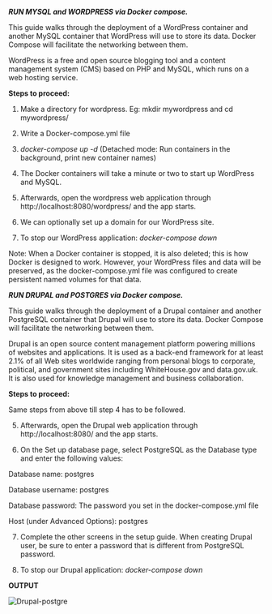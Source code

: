***RUN MYSQL and WORDPRESS via Docker compose.***

This guide walks through the deployment of a WordPress container and another MySQL container that WordPress will use to store its data. Docker Compose will facilitate the networking between them.

WordPress is a free and open source blogging tool and a content management system (CMS) based on PHP and MySQL, which runs on a web hosting service.

**Steps to proceed:**

1. Make a directory for wordpress. Eg: mkdir mywordpress and cd mywordpress/

2. Write a Docker-compose.yml file

3. *docker-compose up -d* (Detached mode: Run containers in the background, print new container names)

4. The Docker containers will take a minute or two to start up WordPress and MySQL.

5. Afterwards, open the wordpress web application through http://localhost:8080/wordpress/ and the app starts.

6. We can optionally set up a domain for our WordPress site.

7. To stop our WordPress application: *docker-compose down*

Note: When a Docker container is stopped, it is also deleted; this is how Docker is designed to work. However, your WordPress files and data will be preserved, as the docker-compose.yml file was configured to create persistent named volumes for that data.

***RUN DRUPAL and POSTGRES via Docker compose.***

This guide walks through the deployment of a Drupal container and another PostgreSQL container that Drupal will use to store its data. Docker Compose will facilitate the networking between them.

Drupal is an open source content management platform powering millions of websites and applications. It is used as a back-end framework for at least 2.1% of all Web sites worldwide ranging from personal blogs to corporate, political, and government sites including WhiteHouse.gov and data.gov.uk. It is also used for knowledge management and business collaboration.

**Steps to proceed:**

Same steps from above till step 4 has to be followed.

5. Afterwards, open the Drupal web application through http://localhost:8080/ and the app starts.

6. On the Set up database page, select PostgreSQL as the Database type and enter the following values:

Database name: postgres

Database username: postgres

Database password: The password you set in the docker-compose.yml file

Host (under Advanced Options): postgres

7. Complete the other screens in the setup guide. When creating Drupal user, be sure to enter a password that is different from PostgreSQL password.

8. To stop our Drupal application: *docker-compose down*

**OUTPUT**

![Drupal-postgre](https://user-images.githubusercontent.com/83665305/137921206-6aea2f57-0b92-4010-b965-04af0223b6f4.PNG)
